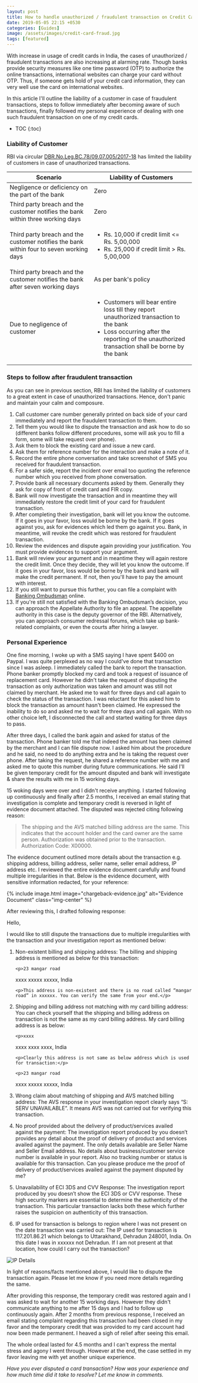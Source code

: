 ```yaml
---
layout: post
title: How to handle unauthorized / fraudulent transaction on Credit Card in India?
date: 2019-05-05 22:15 +0530
categories: [Guides]
image: /assets/images/credit-card-fraud.jpg
tags: [featured]
---
```


With increase in usage of credit cards in India, the cases of unauthorized / fraudulent transactions are also increasing at alarming rate. Though banks provide security measures like one time password (OTP) to authorize the online transactions, international websites can charge your card without OTP. Thus, if someone gets hold of your credit card information, they can very well use the card on international websites.

In this article I'll outline the liability of a customer in case of fraudulent transactions, steps to follow immediately after becoming aware of such transactions, finally followed my personal experience of dealing with one such fraudulent transaction on one of my credit cards.

<!-- prettier-ignore -->
* TOC
{:toc}

### Liability of Customer

RBI via circular [DBR.No.Leg.BC.78/09.07.005/2017-18](https://www.rbi.org.in/Scripts/NotificationUser.aspx?Id=11040&Mode=0) has limited the liability of customers in case of unauthorized transactions.

<table class="table" style="display: block;overflow-x: auto;">
<thead class="thead-dark">
<tr>
	<th scope="col"> Scenario </th>
	<th scope="col"> Liability of Customers	</th>
</tr>
</thead>
<tbody>
<tr>
	<td> Negligence or deficiency on the part of the bank </td>
	<td> Zero </td>
</tr>
<tr>
	<td> Third party breach and the customer notifies the bank within three working days </td>
	<td> Zero </td>
</tr>
<tr>
	<td> Third party breach and the customer notifies the bank within four to seven working days </td>
	<td><ul><li>Rs. 10,000 if credit limit <= Rs. 5,00,000</li>
    <li>Rs. 25,000 if credit limit > Rs. 5,00,000</li></ul></td>
</tr>
<tr>
	<td> Third party breach and the customer notifies the bank after seven working days </td>
	<td> As per bank's policy </td>
</tr>
<tr>
	<td> Due to negligence of customer </td>
	<td> <ul><li>Customers will bear entire loss till they report unauthorized transaction to the bank</li><li>Loss occurring after the reporting of the unauthorized transaction shall be borne by the bank</li></ul> </td>
</tr>
</tbody>
</table>

### Steps to follow after fraudulent transaction

As you can see in previous section, RBI has limited the liability of customers to a great extent in case of unauthorized transactions. Hence, don't panic and maintain your calm and composure.

1.  Call customer care number generally printed on back side of your card immediately and report the fraudulent transaction to them.
2.  Tell them you would like to dispute the transaction and ask how to do so (different banks follow different procedures, some will ask you to fill a form, some will take request over phone).
3.  Ask them to block the existing card and issue a new card.
4.  Ask them for reference number for the interaction and make a note of it.
5.  Record the entire phone conversation and take screenshot of SMS you received for fraudulent transaction.
6.  For a safer side, report the incident over email too quoting the reference number which you received from phone conversation.
7.  Provide bank all necessary documents asked by them. Generally they ask for copy of front of credit card and FIR copy.
8.  Bank will now investigate the transaction and in meantime they will immediately restore the credit limit of your card for fraudulent transaction.
9.  After completing their investigation, bank will let you know the outcome. If it goes in your favor, loss would be borne by the bank. If it goes against you, ask for evidences which led them go against you. Bank, in meantime, will revoke the credit which was restored for fraudulent transaction.
10. Review the evidences and dispute again providing your justification. You must provide evidences to support your argument.
11. Bank will review your argument and in meantime they will again restore the credit limit. Once they decide, they will let you know the outcome. If it goes in your favor, loss would be borne by the bank and bank will make the credit permanent. If not, then you'll have to pay the amount with interest.
12. If you still want to pursue this further, you can file a complaint with [Banking Ombudsman](https://cms.rbi.org.in/) online.
13. If you're still not satisfied with the Banking Ombudsman’s decision, you can approach the Appellate Authority to file an appeal. The appellate authority in this case is the deputy governor of the RBI. Alternatively, you can approach consumer redressal forums, which take up bank-related complaints, or even the courts after hiring a lawyer.

### Personal Experience

One fine morning, I woke up with a SMS saying I have spent \$400 on Paypal. I was quite perplexed as no way I could've done that transaction since I was asleep. I immediately called the bank to report the transaction. Phone banker promptly blocked my card and took a request of issuance of replacement card. However he didn't take the request of disputing the transaction as only authorization was taken and amount was still not claimed by merchant. He asked me to wait for three days and call again to check the status of the transaction. I was reluctant for this asked him to block the transaction as amount hasn't been claimed. He expressed the inability to do so and asked me to wait for three days and call again. With no other choice left, I disconnected the call and started waiting for three days to pass.

After three days, I called the bank again and asked for status of the transaction. Phone banker told me that indeed the amount has been claimed by the merchant and I can file dispute now. I asked him about the procedure and he said, no need to do anything extra and he is taking the request over phone. After taking the request, he shared a reference number with me and asked me to quote this number during future communications. He said I'll be given temporary credit for the amount disputed and bank will investigate & share the results with me in 15 working days.

15 woking days were over and I didn't receive anything. I started following up continuously and finally after 2.5 months, I received an email stating that investigation is complete and temporary credit is reversed in light of evidence document attached. The disputed was rejected citing following reason:

> The shipping and the AVS matched billing address are the same. This indicates that the account holder and the card owner are the same person. Authorization was obtained prior to the transaction. Authorization Code: X00000.

The evidence document outlined more details about the transaction e.g. shipping address, billing address, seller name, seller email address, IP address etc. I reviewed the entire evidence document carefully and found multiple irregularities in that. Below is the evidence document, with sensitive information redacted, for your reference:

{% include image.html image="chargeback-evidence.jpg" alt="Evidence Document" class="img-center" %}

After reviewing this, I drafted following response:

<div class="quote p-2 bg-lightblue">
<p>Hello,</p>

<p>I would like to still dispute the transactions due to multiple irregularities with the transaction and your investigation report as mentioned below:</p>

<ol>
  <li>
    <p>Non-existent billing and shipping address: The billing and shipping address is mentioned as below for this transaction:</p>

    <p>23 mangar road

xxxx xxxxx xxxxx, India</p>

    <p>This address is non-existent and there is no road called “mangar road” in xxxxxx. You can verify the same from your end.</p>

  </li>
  <li>
    <p>Shipping and billing address not matching with my card billing address: You can check yourself that the shipping and billing address on transaction is not the same as my card billing address. My card billing address is as below:</p>

    <p>xxxx

xxxx
xxxx
xxxx, India</p>

    <p>Clearly this address is not same as below address which is used for transaction:</p>

    <p>23 mangar road

xxxx xxxxx xxxxx, India</p>

  </li>
  <li>
    <p>Wrong claim about matching of shipping and AVS matched billing address: The AVS response in your investigation report clearly says “S: SERV UNAVAILABLE”. It means AVS was not carried out for verifying this transaction.</p>
  </li>
  <li>
    <p>No proof provided about the delivery of product/services availed against the payment: The investigation report produced by you doesn’t provides any detail about the proof of delivery of product and services availed against the payment. The only details available are Seller Name and Seller Email address. No details about business/customer service number is available in your report. Also no tracking number or status is available for this transaction. Can you please produce me the proof of delivery of product/services availed against the payment disputed by me?</p>
  </li>
  <li>
    <p>Unavailability of ECI 3DS and CVV Response: The investigation report produced by you doesn’t show the ECI 3DS or CVV response. These high security markers are essential to determine the authenticity of the transaction. This particular transaction lacks both these which further raises the suspicion on authenticity of this transaction.</p>
  </li>
  <li>
    <p>IP used for transaction is belongs to region where I was not present on the date transaction was carried out: The IP used for transaction is 117.201.86.21 which belongs to Uttarakhand, Dehradun 248001, India. On this date I was in xxxxxx not Dehradun. If I am not present at that location, how could I carry out the transaction?</p>
  </li>
</ol>

<p>
<picture>
  <source srcset="/assets/images/ip-details.webp" type="image/webp">
  <img class="img-center" src="/assets/images/ip-details.jpg" alt="IP Details">
</picture>
</p>

<p>In light of reasons/facts mentioned above, I would like to dispute the transaction again. Please let me know if you need more details regarding the same.</p>
</div>

After providing this response, the temporary credit was restored again and I was asked to wait for another 15 working days. However they didn't communicate anything to me after 15 days and I had to follow up continuously again. After 2 months from previous response, I received an email stating complaint regarding this transaction had been closed in my favor and the temporary credit that was provided to my card account had now been made permanent. I heaved a sigh of relief after seeing this email.

The whole ordeal lasted for 4.5 months and I can't express the mental stress and agony I went through. However at the end, the case settled in my favor leaving me with yet another unique experience.

_Have you ever disputed a card transaction? How was your experience and how much time did it take to resolve? Let me know in comments._
